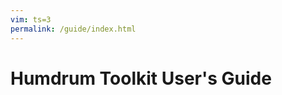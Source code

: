 ```yaml
---
vim: ts=3
permalink: /guide/index.html
---
```


Humdrum Toolkit User's Guide
============================

<div id="index"></div>

<style>

ul.index {
	list-style: none;
}

</style>

<script>
var guide = {{ site.data.guide | jsonify }}
console.log("GUIDE", guide);

generateIndex(guide, "#index");


function generateIndex(data, selector) {
	var element = document.querySelector(selector);
	if (!element) {
		console.log("Error: cannot find target", selector);
		return;
	}
	var output = "";
	output += "<ul class='index'>";
	for (var i=0; i<data.length; i++) {
		output += "<li>";
		var counter = data[i].chapter;
		if (counter < 10) {
			counter = "0" + counter;
		}
		output += "<a href=ch" + counter + ">";
		output += "<span style='display:inline-block; width:150px;'>";
		output += "Chapter ";
		output += data[i].chapter;
		output += ": ";
		output += "</span>";
		output += data[i].title;
		output += "</a>";
		output += "</li>";
	}
	output += "<ul class='index'>";
	element.innerHTML = output;
}

</script>


